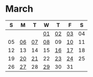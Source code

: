 # March

| S | M | T | W | T | F | S |
|---|---|---|---|---|---|---|
|   |   |   | [01](01.md) | [02](02.md) | [03](03.md) | 04 |
| 05 | [06](06.md) | [07](07.md) | [08](08.md) | 09 | [10](10.md) | 11 |
| 12 | 13 | 14 | 15 | [16](16.md) | [17](17.md) | 18 |
| 19 | [20](20.md) | [21](21.md) | 22 | [23](23.md) | [24](24.md) | 25 |
| 26 | [27](27.md) | 28 | [29](29.md) | 30 | 31 |


